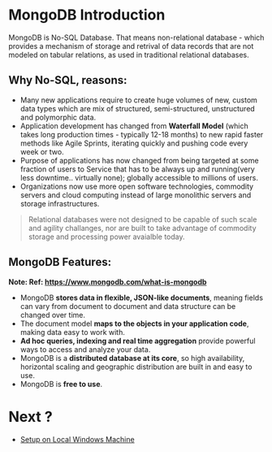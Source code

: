 # MongoDB Introduction

MongoDB is No-SQL Database. That means non-relational database - which provides a mechanism of storage and retrival of data records that are not modeled on tabular relations, as used in traditional relational databases.

## Why No-SQL, reasons:
- Many new applications require to create huge volumes of new, custom data types which are mix of structured, semi-structured, unstructured and polymorphic data.
- Application development has changed from **Waterfall Model** (which takes long production times - typically 12-18 months) to new rapid faster methods like Agile Sprints, iterating quickly and pushing code every week or two.
- Purpose of applications has now changed from being targeted at some fraction of users to Service that has to be always up and running(very less downtime.. virtually none); globally accessible to millions of users.
- Organizations now use more open software technologies, commodity servers and cloud computing instead of large monolithic servers and storage infrastructures.

> Relational databases were not designed to be capable of such scale and agility challanges, nor are built to take advantage of commodity storage and processing power avaialble today.


## MongoDB Features:
__Note: Ref: https://www.mongodb.com/what-is-mongodb__

- MongoDB **stores data in flexible, JSON-like documents**, meaning fields can vary from document to document and data structure can be changed over time.
- The document model **maps to the objects in your application code**, making data easy to work with.
- **Ad hoc queries, indexing and real time aggregation** provide powerful ways to access and analyze your data.
- MongoDB is a **distributed database at its core**, so high availability, horizontal scaling and geographic distribution are built in and easy to use.
- MongoDB is **free to use**.


# Next ?
- [Setup on Local Windows Machine](https://github.com/nkpydev/Learning-MongoDB/blob/master/Mongo_Install_Windows.md)